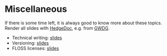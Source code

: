Miscellaneous
=============

If there is some time left, it is always good to know more about these topics. Render all slides with [HedgeDoc](https://hedgedoc.org/), e.g. from [GWDG](https://pad.gwdg.de/).

- Technical writing: [slides](https://github.com/RSE-102/Lecture-Material/blob/main/03_misc/technical_writing_slides.md)
- Versioning: [slides](https://github.com/RSE-102/Lecture-Material/blob/main/03_misc/versioning_slides.md)
- FLOSS licenses: [slides](https://github.com/RSE-102/Lecture-Material/blob/main/03_misc/floss_licenses_slides.md)
